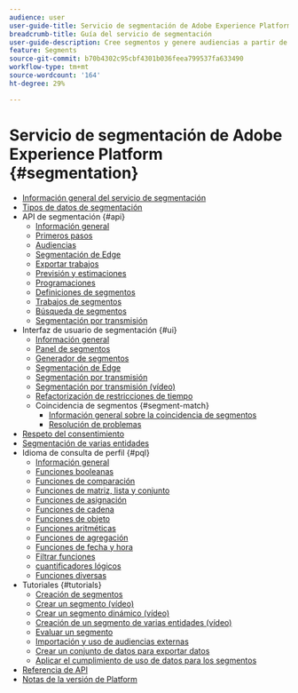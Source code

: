 ```yaml
---
audience: user
user-guide-title: Servicio de segmentación de Adobe Experience Platform
breadcrumb-title: Guía del servicio de segmentación
user-guide-description: Cree segmentos y genere audiencias a partir de los datos del perfil del cliente en tiempo real.
feature: Segments
source-git-commit: b70b4302c95cbf4301b036feea799537fa633490
workflow-type: tm+mt
source-wordcount: '164'
ht-degree: 29%

---
```



# Servicio de segmentación de Adobe Experience Platform {#segmentation}

- [Información general del servicio de segmentación](home.md)
- [Tipos de datos de segmentación](data-types.md)
- API de segmentación {#api}
   - [Información general](api/overview.md)
   - [Primeros pasos](api/getting-started.md)
   - [Audiencias](api/audiences.md)
   - [Segmentación de Edge](api/edge-segmentation.md)
   - [Exportar trabajos](api/export-jobs.md)
   - [Previsión y estimaciones](api/previews-and-estimates.md)
   - [Programaciones](api/schedules.md)
   - [Definiciones de segmentos](api/segment-definitions.md)
   - [Trabajos de segmentos](api/segment-jobs.md)
   - [Búsqueda de segmentos](api/segment-search.md)
   - [Segmentación por transmisión](api/streaming-segmentation.md)
- Interfaz de usuario de segmentación {#ui}
   - [Información general](ui/overview.md)
   - [Panel de segmentos](ui/segment-dashboard.md)
   - [Generador de segmentos](ui/segment-builder.md)
   - [Segmentación de Edge](ui/edge-segmentation.md)
   - [Segmentación por transmisión](ui/streaming-segmentation.md)
   - [Segmentación por transmisión (vídeo)](video/streaming-segmentation-overview.md)
   - [Refactorización de restricciones de tiempo](ui/segment-refactoring.md)
   - Coincidencia de segmentos {#segment-match}
      - [Información general sobre la coincidencia de segmentos](ui/segment-match/overview.md)
      - [Resolución de problemas](ui/segment-match/troubleshooting.md)
- [Respeto del consentimiento](consents.md)
- [Segmentación de varias entidades](multi-entity-segmentation.md)
- Idioma de consulta de perfil {#pql}
   - [Información general](pql/overview.md)
   - [Funciones booleanas](pql/boolean-functions.md)
   - [Funciones de comparación](pql/comparison-functions.md)
   - [Funciones de matriz, lista y conjunto](pql/array-functions.md)
   - [Funciones de asignación](pql/map-functions.md)
   - [Funciones de cadena](pql/string-functions.md)
   - [Funciones de objeto](pql/object-functions.md)
   - [Funciones aritméticas](pql/arithmetic-functions.md)
   - [Funciones de agregación](pql/aggregation-functions.md)
   - [Funciones de fecha y hora](pql/datetime-functions.md)
   - [Filtrar funciones](pql/filter-functions.md)
   - [cuantificadores lógicos](pql/logical-quantifiers.md)
   - [Funciones diversas](pql/misc-functions.md)
- Tutoriales {#tutorials}
   - [Creación de segmentos](tutorials/create-a-segment.md)
   - [Crear un segmento (vídeo)](video/create-segment.md)
   - [Crear un segmento dinámico (vídeo)](video/create-a-dynamic-segment.md)
   - [Creación de un segmento de varias entidades (vídeo)](video/create-multi-entity-segments.md)
   - [Evaluar un segmento](tutorials/evaluate-a-segment.md)
   - [Importación y uso de audiencias externas](tutorials/using-external-audiences.md)
   - [Crear un conjunto de datos para exportar datos](tutorials/create-dataset-export-segment.md)
   - [Aplicar el cumplimiento de uso de datos para los segmentos](tutorials/governance.md)
- [Referencia de API](https://www.adobe.io/experience-platform-apis/references/segmentation/)
- [Notas de la versión de Platform](https://www.adobe.com/go/platform-release-notes-en)